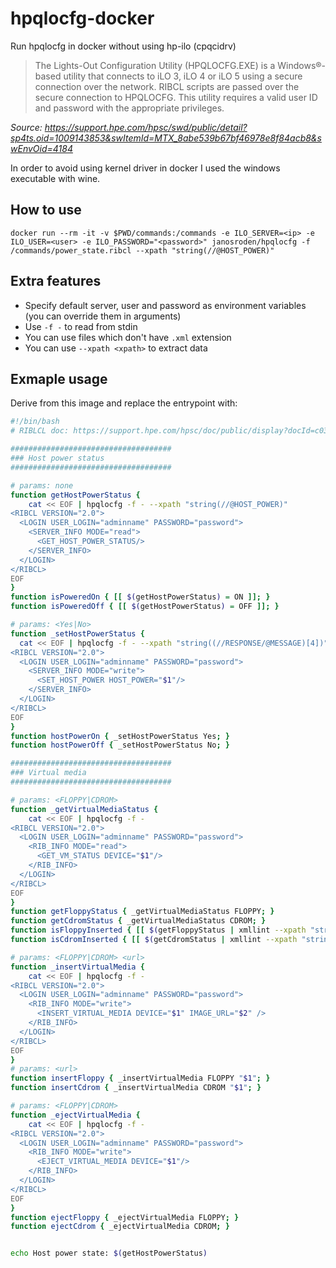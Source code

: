# hpqlocfg-docker
Run hpqlocfg in docker without using hp-ilo (cpqcidrv)

> The Lights-Out Configuration Utility (HPQLOCFG.EXE) is a Windows®-based utility that connects to iLO 3, iLO 4 or iLO 5 using a secure connection over the network. RIBCL scripts are passed over the secure connection to HPQLOCFG. This utility requires a valid user ID and password with the appropriate privileges.

*Source: https://support.hpe.com/hpsc/swd/public/detail?sp4ts.oid=1009143853&swItemId=MTX_8abe539b67bf46978e8f84acb8&swEnvOid=4184*

In order to avoid using kernel driver in docker I used the windows executable with wine.

## How to use

    docker run --rm -it -v $PWD/commands:/commands -e ILO_SERVER=<ip> -e ILO_USER=<user> -e ILO_PASSWORD="<password>" janosroden/hpqlocfg -f /commands/power_state.ribcl --xpath "string(//@HOST_POWER)"

## Extra features

- Specify default server, user and password as environment variables (you can override them in arguments)
- Use `-f -` to read from stdin
- You can use files which don't have `.xml` extension
- You can use `--xpath <xpath>` to extract data

## Exmaple usage

Derive from this image and replace the entrypoint with:

```bash
#!/bin/bash
# RIBLCL doc: https://support.hpe.com/hpsc/doc/public/display?docId=c03334058

####################################
### Host power status
####################################

# params: none
function getHostPowerStatus {
    cat << EOF | hpqlocfg -f - --xpath "string(//@HOST_POWER)"
<RIBCL VERSION="2.0">
  <LOGIN USER_LOGIN="adminname" PASSWORD="password">
    <SERVER_INFO MODE="read">
      <GET_HOST_POWER_STATUS/>
    </SERVER_INFO>
  </LOGIN>
</RIBCL>
EOF
}
function isPoweredOn { [[ $(getHostPowerStatus) = ON ]]; }
function isPoweredOff { [[ $(getHostPowerStatus) = OFF ]]; }

# params: <Yes|No>
function _setHostPowerStatus {
  cat << EOF | hpqlocfg -f - --xpath "string((//RESPONSE/@MESSAGE)[4])"
<RIBCL VERSION="2.0">
  <LOGIN USER_LOGIN="adminname" PASSWORD="password">
    <SERVER_INFO MODE="write">
      <SET_HOST_POWER HOST_POWER="$1"/>
    </SERVER_INFO>
  </LOGIN>
</RIBCL>
EOF
}
function hostPowerOn { _setHostPowerStatus Yes; }
function hostPowerOff { _setHostPowerStatus No; }

####################################
### Virtual media
####################################

# params: <FLOPPY|CDROM>
function _getVirtualMediaStatus {
    cat << EOF | hpqlocfg -f -
<RIBCL VERSION="2.0">
  <LOGIN USER_LOGIN="adminname" PASSWORD="password">
    <RIB_INFO MODE="read">
      <GET_VM_STATUS DEVICE="$1"/>
    </RIB_INFO>
  </LOGIN>
</RIBCL>
EOF
}
function getFloppyStatus { _getVirtualMediaStatus FLOPPY; }
function getCdromStatus { _getVirtualMediaStatus CDROM; }
function isFloppyInserted { [[ $(getFloppyStatus | xmllint --xpath "string(//@IMAGE_INSERTED)" -) = YES ]]; }
function isCdromInserted { [[ $(getCdromStatus | xmllint --xpath "string(//@IMAGE_INSERTED)" -) = YES ]]; }

# params: <FLOPPY|CDROM> <url>
function _insertVirtualMedia {
    cat << EOF | hpqlocfg -f -
<RIBCL VERSION="2.0">
  <LOGIN USER_LOGIN="adminname" PASSWORD="password">
    <RIB_INFO MODE="write">
      <INSERT_VIRTUAL_MEDIA DEVICE="$1" IMAGE_URL="$2" />
    </RIB_INFO>
  </LOGIN>
</RIBCL>    
EOF
}
# params: <url>
function insertFloppy { _insertVirtualMedia FLOPPY "$1"; }
function insertCdrom { _insertVirtualMedia CDROM "$1"; }

# params: <FLOPPY|CDROM>
function _ejectVirtualMedia {
    cat << EOF | hpqlocfg -f -
<RIBCL VERSION="2.0">
  <LOGIN USER_LOGIN="adminname" PASSWORD="password">
    <RIB_INFO MODE="write">
      <EJECT_VIRTUAL_MEDIA DEVICE="$1"/>
    </RIB_INFO>
  </LOGIN>
</RIBCL>
EOF
}
function ejectFloppy { _ejectVirtualMedia FLOPPY; }
function ejectCdrom { _ejectVirtualMedia CDROM; }


echo Host power state: $(getHostPowerStatus)
```
